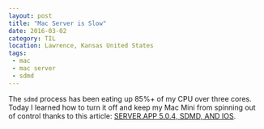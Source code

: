```yaml
---
layout: post
title: "Mac Server is Slow"
date: 2016-03-02
category: TIL
location: Lawrence, Kansas United States
tags:
 - mac
 - mac server
 - sdmd
---
```


The `sdmd` process has been eating up 85%+ of my CPU over three cores. Today I learned how to turn it off and keep my Mac Mini from spinning out of control thanks to this article: [SERVER.APP 5.0.4, SDMD, AND IOS](https://osxbytes.wordpress.com/2015/10/02/server-app-5-0-4-sdmd-and-ios/).
